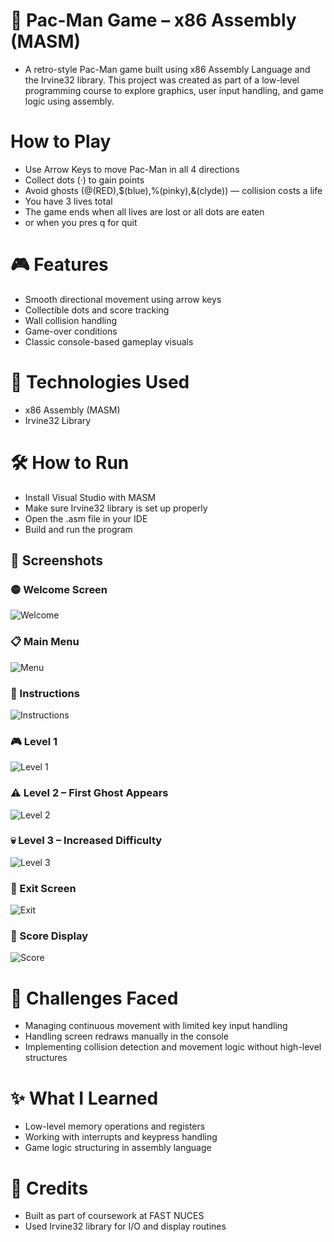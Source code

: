 # 👾 Pac-Man Game – x86 Assembly (MASM)
- A retro-style Pac-Man game built using x86 Assembly Language and the Irvine32 library. This project was created as part of a low-level programming course to explore graphics, user input handling, and game logic using assembly.

# How to Play
- Use Arrow Keys to move Pac-Man in all 4 directions
- Collect dots (·) to gain points
- Avoid ghosts (@(RED),$(blue),%(pinky),&(clyde)) — collision costs a life
- You have 3 lives total
- The game ends when all lives are lost or all dots are eaten
- or when you pres q for quit

# 🎮 Features
- Smooth directional movement using arrow keys
- Collectible dots and score tracking
- Wall collision handling
- Game-over conditions
- Classic console-based gameplay visuals

# 🧠 Technologies Used
- x86 Assembly (MASM)
- Irvine32 Library

# 🛠️ How to Run
- Install Visual Studio with MASM
- Make sure Irvine32 library is set up properly
- Open the .asm file in your IDE
- Build and run the program

## 📸 Screenshots

### 🟡 Welcome Screen
![Welcome](images/welcome.png)

### 📋 Main Menu
![Menu](images/menu.PNG)

### 📖 Instructions
![Instructions](images/instructions.PNG)

### 🎮 Level 1
![Level 1](images/level1.PNG)

### ⚠️ Level 2 – First Ghost Appears
![Level 2](images/level2.PNG)

### 💀 Level 3 – Increased Difficulty
![Level 3](images/level3.PNG)

### 🏁 Exit Screen
![Exit](images/exit.PNG)

### 🧾 Score Display
![Score](images/score.PNG)


# 🧩 Challenges Faced
- Managing continuous movement with limited key input handling
- Handling screen redraws manually in the console
- Implementing collision detection and movement logic without high-level structures

# ✨ What I Learned
- Low-level memory operations and registers
- Working with interrupts and keypress handling
- Game logic structuring in assembly language

# 🙌 Credits
- Built as part of coursework at FAST NUCES
- Used Irvine32 library for I/O and display routines

